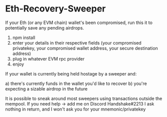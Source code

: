 # Eth-Recovery-Sweeper
If your Eth (or any EVM chain) wallet's been compromised, run this it to potentially save any pending airdrops.

1. npm install
2. enter your details in their respective fields (your compromised privatekey, your compromised wallet address, your secure destination address)
3. plug in whatever EVM rpc provider
4. enjoy



If your wallet is currently being held hostage by a sweeper and:

a) there's currently funds in the wallet you'd like to recover
b) you're expecting a sizable airdrop in the future

It is possible to sneak around most sweepers using transactions outside the mempool. 
If you need help -> add me on Discord Handshake#2213
I ask nothing in return, and I won't ask you for your mnemonic/privatekey
